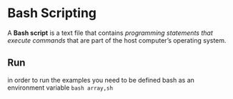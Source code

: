 # Bash Scripting
A **Bash script** is a text file that contains *programming statements that execute commands* that are part of the host computer’s operating system.

## Run
in order to run the examples you need to be defined bash as an environment variable
`bash array,sh`
